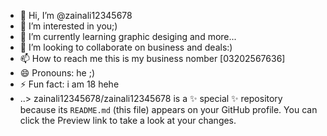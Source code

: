 - 👋 Hi, I’m @zainali12345678
- 👀 I’m interested in you;)
- 🌱 I’m currently learning graphic desiging and more...
- 💞️ I’m looking to collaborate on business and deals:)
- 📫 How to reach me this is my business nomber [03202567636]
- 😄 Pronouns: he ;)
- ⚡ Fun fact: i am 18 hehe
- ..>
zainali12345678/zainali12345678 is a ✨ special ✨ repository because its `README.md` (this file) appears on your GitHub profile.
You can click the Preview link to take a look at your changes.

